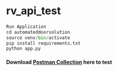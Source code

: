 # rv_api_test

```py
Run Application
cd automateddoorsolution
source venv/bin/activate
pip install requirements.txt
python app.py
```

#### Download [Postman Collection](https://github.com/boshika/rv_api_test/blob/main/RV_API_test.postman_collection.json) here to test

